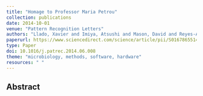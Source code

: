 ```yaml
---
title: "Homage to Professor Maria Petrou"
collection: publications
date: 2014-10-01
venue: "Pattern Recognition Letters"
authors: "Llado, Xavier and Imiya, Atsushi and Mason, David and Reyes-Aldasoro, Constantino Carlos and Aoki, Kazuaki and Kudo, Mineichi and Zhang, Yu-Jin and Argyriou, Vasileios"
paperurl: https://www.sciencedirect.com/science/article/pii/S0167865514001858
type: Paper
doi: 10.1016/j.patrec.2014.06.008
theme: "microbiology, methods, software, hardware"
resources: " "
---
```

<h2> Abstract </h2>
